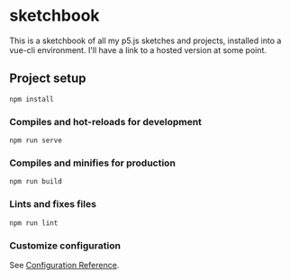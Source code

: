 # sketchbook

This is a sketchbook of all my p5.js sketches and projects, installed into a vue-cli environment.  I'll have a link to a hosted version at some point.

## Project setup
```
npm install
```

### Compiles and hot-reloads for development
```
npm run serve
```

### Compiles and minifies for production
```
npm run build
```

### Lints and fixes files
```
npm run lint
```

### Customize configuration
See [Configuration Reference](https://cli.vuejs.org/config/).
